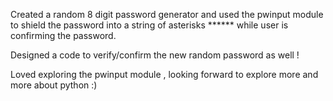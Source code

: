 Created a random 8 digit password generator and used the pwinput module to shield the password into a string of asterisks ****** while user is confirming the password. 

Designed a code to verify/confirm the new random password as well !

Loved exploring the pwinput module , looking forward to explore more and more about python :)
